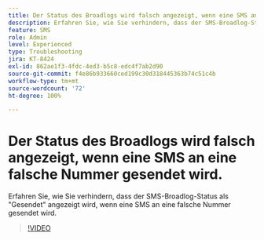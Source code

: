 ```yaml
---
title: Der Status des Broadlogs wird falsch angezeigt, wenn eine SMS an eine falsche Nummer gesendet wird.
description: Erfahren Sie, wie Sie verhindern, dass der SMS-Broadlog-Status als "Gesendet" angezeigt wird, wenn eine SMS an eine falsche Nummer gesendet wird.
feature: SMS
role: Admin
level: Experienced
type: Troubleshooting
jira: KT-8424
exl-id: 862ae1f3-4fdc-4ed3-b5c8-edc4f7ab2d90
source-git-commit: f4e86b933660ced199c30d318445363b74c51c4b
workflow-type: tm+mt
source-wordcount: '72'
ht-degree: 100%

---
```


# Der Status des Broadlogs wird falsch angezeigt, wenn eine SMS an eine falsche Nummer gesendet wird.

Erfahren Sie, wie Sie verhindern, dass der SMS-Broadlog-Status als &quot;Gesendet&quot; angezeigt wird, wenn eine SMS an eine falsche Nummer gesendet wird.

>[!VIDEO](https://video.tv.adobe.com/v/335980?quality=12&learn=on)
